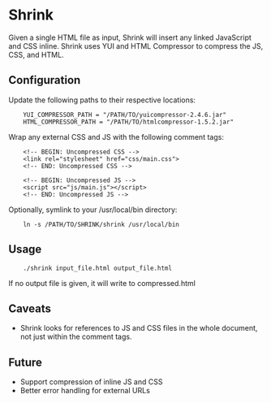 Shrink
======

Given a single HTML file as input, Shrink will insert any linked JavaScript and CSS inline. Shrink uses YUI and HTML Compressor to compress the JS, CSS, and HTML.

Configuration
-------------
Update the following paths to their respective locations:

        YUI_COMPRESSOR_PATH = "/PATH/TO/yuicompressor-2.4.6.jar"
        HTML_COMPRESSOR_PATH = "/PATH/TO/htmlcompressor-1.5.2.jar"

Wrap any external CSS and JS with the following comment tags:

        <!-- BEGIN: Uncompressed CSS -->
        <link rel="stylesheet" href="css/main.css">
        <!-- END: Uncompressed CSS -->  
        
        <!-- BEGIN: Uncompressed JS -->  
        <script src="js/main.js"></script>
        <!-- END: Uncompressed JS -->

Optionally, symlink to your /usr/local/bin directory:
        
        ln -s /PATH/TO/SHRINK/shrink /usr/local/bin
    
Usage
-----
        ./shrink input_file.html output_file.html 
        
If no output file is given, it will write to compressed.html

Caveats
-------
* Shrink looks for references to JS and CSS files in the whole document, not just within the comment tags.

Future
-------
* Support compression of inline JS and CSS
* Better error handling for external URLs